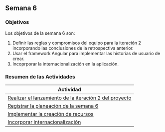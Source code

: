 ## Semana 6

### Objetivos

Los objetivos de la semana 6 son:

1. Definir las reglas y compromisos del equipo para la iteración 2 incorporando las conclusiones de la retrospectiva anterior.
2. Usar el framework Angular para implementar las historias de usuario de crear.
3. Incoprporar la internacionalización en la aplicación.

### Resumen de las Actividades

| Actividad                                                                |
| ------------------------------------------------------------------------ |
| [Realizar el lanzamiento de la iteración 2 del proyecto](s6_lanzamiento) |
| [Registrar la planeación de la semana 6](s6_syp)                         |
| [Implementar la creación de recursos](s6_crear)                          |
| [Incorporar internacionalización](s6_i18n)                               |
